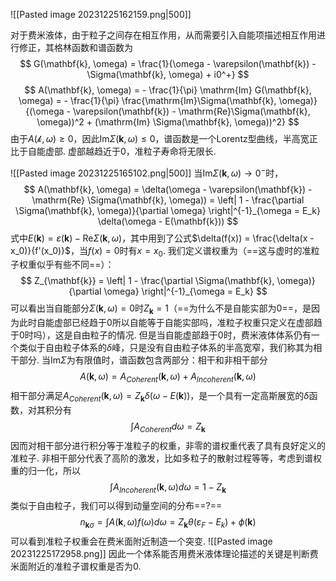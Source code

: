 
![[Pasted image 20231225162159.png|500]]

对于费米液体，由于粒子之间存在相互作用，从而需要引入自能项描述相互作用进行修正，其格林函数和谱函数为
$$
G(\mathbf{k}, \omega) = \frac{1}{\omega - \varepsilon(\mathbf{k}) - \Sigma(\mathbf{k}, \omega) + i0^+}
$$
$$
A(\mathbf{k}, \omega) 
= - \frac{1}{\pi} \mathrm{Im} G(\mathbf{k}, \omega) 
= - \frac{1}{\pi} \frac{\mathrm{Im}\Sigma(\mathbf{k}, \omega)}{(\omega - \varepsilon(\mathbf{k}) - \mathrm{Re}\Sigma(\mathbf{k}, \omega))^2 + (\mathrm{Im} \Sigma(\mathbf{k}, \omega))^2}
$$
由于$A(\mathcal{k}, \omega) \ge 0$，因此$\mathrm{Im} \Sigma(\mathbf{k}, \omega) \le 0$，谱函数是一个Lorentz型曲线，半高宽正比于自能虚部. 虚部越趋近于$0$，准粒子寿命将无限长.

![[Pasted image 20231225165102.png|500]]
当$\mathrm{Im} \Sigma(\mathbf{k}, \omega) \rightarrow 0^-$时，
$$
A(\mathbf{k}, \omega)
= \delta(\omega - \varepsilon(\mathbf{k}) - \mathrm{Re} \Sigma(\mathbf{k}, \omega)) 
= \left| 1 - \frac{\partial \Sigma(\mathbf{k}, \omega)}{\partial \omega} \right|^{-1}_{\omega = E_k} \delta(\omega - E(\mathbf{k}))
$$
式中$E(\mathbf{k}) = \varepsilon(\mathbf{k}) - \mathrm{Re} \Sigma(\mathbf{k}, \omega)$，其中用到了公式$\delta(f(x)) = \frac{\delta(x - x_0)}{f'(x_0)}$，当$f(x) = 0$时有$x = x_0$. 我们定义谱权重为（==这与虚时的准粒子权重似乎有些不同==）：
$$
Z_{\mathbf{k}} = \left| 1 - \frac{\partial \Sigma(\mathbf{k}, \omega)}{\partial \omega} \right|^{-1}_{\omega = E_k}
$$
可以看出当自能部分$\Sigma (\mathbf{k}, \omega) = 0$时$Z_{\mathbf{k}} = 1$（==为什么不是自能实部为$0$==，是因为此时自能虚部已经趋于$0$所以自能等于自能实部吗，准粒子权重只定义在虚部趋于$0$时吗），这是自由粒子的情况. 
但是当自能虚部趋于$0$时，费米液体体系仍有一个类似于自由粒子体系的$\delta$峰，只是没有自由粒子体系的半高宽窄，我们称其为相干部分. 当$\mathrm{Im} \Sigma$为有限值时，谱函数包含两部分：相干和非相干部分
$$
A(\mathbf{k}, \omega) = A_{Coherent}(\mathbf{k}, \omega) + A_{Incoherent}(\mathbf{k}, \omega)
$$
相干部分满足$A_{Coherent} (\mathbf{k}, \omega) = Z_{\mathbf{k}} \delta(\omega - E(\mathbf{k}))$，是一个具有一定高斯展宽的$\delta$函数，对其积分有
$$
\int A_{Coherent} d\omega = Z_{\mathbf{k}}
$$
因而对相干部分进行积分等于准粒子的权重，非零的谱权重代表了具有良好定义的准粒子. 非相干部分代表了高阶的激发，比如多粒子的散射过程等等，考虑到谱权重的归一化，所以
$$
\int A_{Incoherent}(\mathbf{k}, \omega) d\omega = 1 - Z_{\mathbf{k}}
$$
类似于自由粒子，我们可以得到动量空间的分布==?==
$$
n_{\mathbf{k} \sigma} = \int A(\mathbf{k}, \omega) f(\omega) d\omega = Z_{\mathbf{k}} \theta(\varepsilon_{F} - E_k) + \phi(\mathbf{k})
$$
可以看到准粒子权重会在费米面附近制造一个突变. 
![[Pasted image 20231225172958.png]]
因此一个体系能否用费米液体理论描述的关键是判断费米面附近的准粒子谱权重是否为$0$. 
